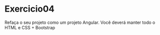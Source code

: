 # Exercicio04
Refaça o seu projeto como um projeto Angular. Você deverá manter todo o HTML e CSS + Bootstrap
